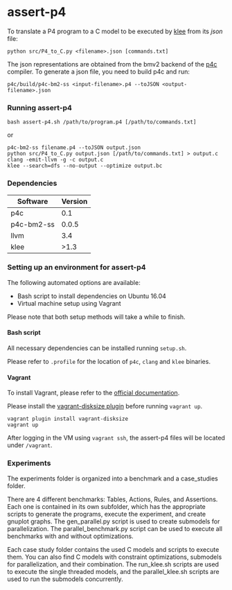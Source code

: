 # assert-p4

To translate a P4 program to a C model to be executed by [klee](https://github.com/klee/klee) from its *json* file:

`python src/P4_to_C.py <filename>.json [commands.txt]`

The json representations are obtained from the bmv2 backend of the [p4c](https://github.com/p4lang/p4c) compiler. To generate a json file, you need to build p4c and run:

`p4c/build/p4c-bm2-ss <input-filename>.p4 --toJSON <output-filename>.json`

### Running assert-p4

```
bash assert-p4.sh /path/to/program.p4 [/path/to/commands.txt]
```

or

```
p4c-bm2-ss filename.p4 --toJSON output.json
python src/P4_to_C.py output.json [/path/to/commands.txt] > output.c
clang -emit-llvm -g -c output.c
klee --search=dfs --no-output --optimize output.bc
```

### Dependencies

| Software      | Version   |
| ------------- | --------- |
| p4c           | 0.1       |
| p4c-bm2-ss    | 0.0.5     |
| llvm          | 3.4       |
| klee          | >1.3      |

### Setting up an environment for assert-p4

The following automated options are available:

* Bash script to install dependencies on Ubuntu 16.04
* Virtual machine setup using Vagrant

Please note that both setup methods will take a while to finish.

#### Bash script
All necessary dependencies can be installed running `setup.sh`.

Please refer to `.profile` for the location of `p4c`, `clang` and `klee` binaries.

#### Vagrant
To install Vagrant, please refer to the [official documentation](https://google.com).

Please install the [vagrant-disksize plugin](https://github.com/sprotheroe/vagrant-disksize) before running `vagrant up`.
```
vagrant plugin install vagrant-disksize
vagrant up
```
After logging in the VM using `vagrant ssh`, the assert-p4 files will be located under `/vagrant`.

### Experiments

The experiments folder is organized into a benchmark and a case\_studies folder.

There are 4 different benchmarks: Tables, Actions, Rules, and Assertions. Each one is contained in its own subfolder, which has the appropriate scripts to generate the programs, execute the experiment, and create gnuplot graphs. The gen\_parallel.py script is used to create submodels for parallelization. The parallel\_benchmark.py script can be used to execute all benchmarks with and without optimizations.

Each case study folder contains the used C models and scripts to execute them. You can also find C models with constraint optimizations, submodels for parallelization, and their combination. The run\_klee.sh scripts are used to execute the single threaded models, and the parallel\_klee.sh scripts are used to run the submodels concurrently. 